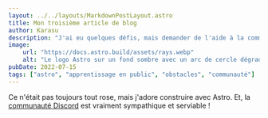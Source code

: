 ```yaml
---
layout: ../../layouts/MarkdownPostLayout.astro
title: Mon troisième article de blog
author: Karasu
description: "J'ai eu quelques défis, mais demander de l'aide à la communauté m'a vraiment aidé !"
image:
    url: "https://docs.astro.build/assets/rays.webp"
    alt: "Le logo Astro sur un fond sombre avec un arc de cercle dégradé violet."
pubDate: 2022-07-15
tags: ["astro", "apprentissage en public", "obstacles", "communauté"]
---
```

Ce n'était pas toujours tout rose, mais j'adore construire avec Astro. Et, la [communauté Discord](https://astro.build/chat) est vraiment sympathique et serviable !